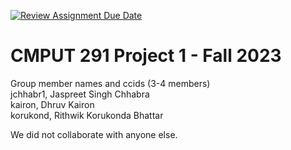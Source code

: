 [![Review Assignment Due Date](https://classroom.github.com/assets/deadline-readme-button-24ddc0f5d75046c5622901739e7c5dd533143b0c8e959d652212380cedb1ea36.svg)](https://classroom.github.com/a/1ysbDgXa)
# CMPUT 291 Project 1 - Fall 2023  
Group member names and ccids (3-4 members)  
  jchhabr1, Jaspreet Singh Chhabra  
  kairon, Dhruv Kairon  
  korukond, Rithwik Korukonda Bhattar 

We did not collaborate with anyone else. 
